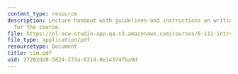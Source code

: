 ```yaml
---
content_type: resource
description: Lecture handout with guidelines and instructions on writing lab reports
  for the course.
file: https://ol-ocw-studio-app-qa.s3.amazonaws.com/courses/6-111-introductory-digital-systems-laboratory-spring-2006/27202dd85824273a63148e14374fba9d_cim.pdf
file_type: application/pdf
resourcetype: Document
title: cim.pdf
uid: 27202dd8-5824-273a-6314-8e14374fba9d
---
```

